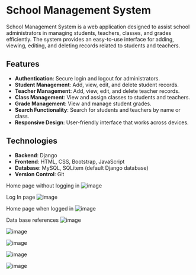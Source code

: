 # School Management System

School Management System is a web application designed to assist school administrators in managing students, teachers, classes, and grades efficiently. The system provides an easy-to-use interface for adding, viewing, editing, and deleting records related to students and teachers.

## Features

- **Authentication**: Secure login and logout for administrators.
- **Student Management**: Add, view, edit, and delete student records.
- **Teacher Management**: Add, view, edit, and delete teacher records.
- **Class Management**: View and assign classes to students and teachers.
- **Grade Management**: View and manage student grades.
- **Search Functionality**: Search for students and teachers by name or class.
- **Responsive Design**: User-friendly interface that works across devices.

## Technologies

- **Backend**: Django
- **Frontend**: HTML, CSS, Bootstrap, JavaScript
- **Database**: MySQL, SQLitem (default Django database)
- **Version Control**: Git


Home page without logging in
![image](https://github.com/obsessixnv/school-class-register/assets/148697404/f7d16ba0-9bb6-4b4e-b383-05fd94a12f45)

Log In page
![image](https://github.com/obsessixnv/school-class-register/assets/148697404/81312bc8-7fb3-46a7-ae5c-6f440524469c)

Home page when logged in
![image](https://github.com/obsessixnv/school-class-register/assets/148697404/5d3f9204-be04-4667-bb0e-b5596710ea01)

Data base references
![image](https://github.com/obsessixnv/school-class-register/assets/148697404/29dd5807-d5d8-4917-be7c-b91d30dcd99b)

![image](https://github.com/obsessixnv/school-class-register/assets/148697404/79732456-3e9f-404d-9236-66b1954099ab)

![image](https://github.com/obsessixnv/school-class-register/assets/148697404/520c5e91-7d93-4436-ad32-fadcc0f02dee)

![image](https://github.com/obsessixnv/school-class-register/assets/148697404/c39057c1-097d-428a-bcba-f5c002543279)

![image](https://github.com/obsessixnv/school-class-register/assets/148697404/aa7c65d8-2064-430d-a2ef-f89242f24180)
